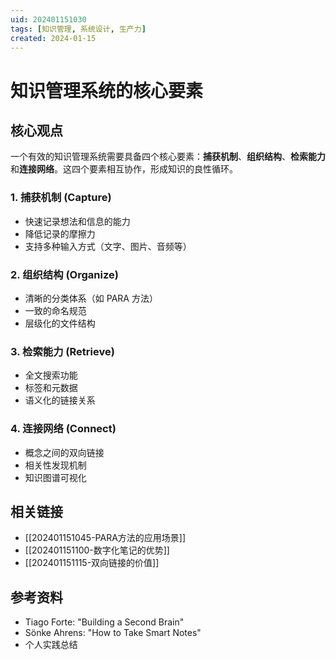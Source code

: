 ```yaml
---
uid: 202401151030
tags: [知识管理, 系统设计, 生产力]
created: 2024-01-15
---
```

# 知识管理系统的核心要素

## 核心观点

一个有效的知识管理系统需要具备四个核心要素：**捕获机制**、**组织结构**、**检索能力**和**连接网络**。这四个要素相互协作，形成知识的良性循环。

### 1. 捕获机制 (Capture)
- 快速记录想法和信息的能力
- 降低记录的摩擦力
- 支持多种输入方式（文字、图片、音频等）

### 2. 组织结构 (Organize)
- 清晰的分类体系（如 PARA 方法）
- 一致的命名规范
- 层级化的文件结构

### 3. 检索能力 (Retrieve)
- 全文搜索功能
- 标签和元数据
- 语义化的链接关系

### 4. 连接网络 (Connect)
- 概念之间的双向链接
- 相关性发现机制
- 知识图谱可视化

## 相关链接

- [[202401151045-PARA方法的应用场景]]
- [[202401151100-数字化笔记的优势]]
- [[202401151115-双向链接的价值]]

## 参考资料

- Tiago Forte: "Building a Second Brain"
- Sönke Ahrens: "How to Take Smart Notes"
- 个人实践总结 